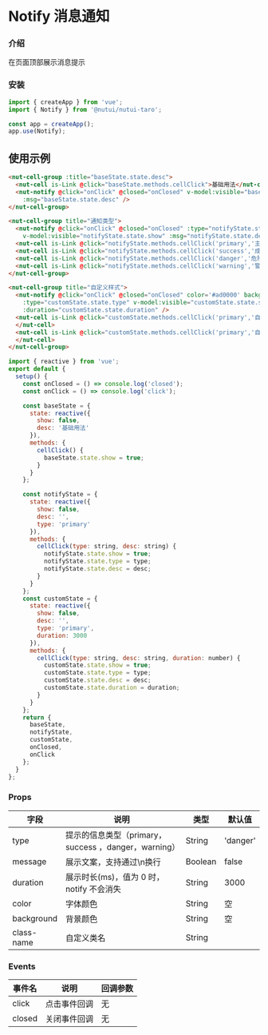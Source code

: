 #  Notify 消息通知

### 介绍
    
在页面顶部展示消息提示
    
### 安装
``` javascript
import { createApp } from 'vue';
import { Notify } from '@nutui/nutui-taro';

const app = createApp();
app.use(Notify);
```    
## 使用示例

``` html 
<nut-cell-group :title="baseState.state.desc">
  <nut-cell is-Link @click="baseState.methods.cellClick">基础用法</nut-cell>
  <nut-notify @click="onClick" @closed="onClosed" v-model:visible="baseState.state.show"
    :msg="baseState.state.desc" />
</nut-cell-group>

<nut-cell-group title="通知类型">
  <nut-notify @click="onClick" @closed="onClosed" :type="notifyState.state.type"
    v-model:visible="notifyState.state.show" :msg="notifyState.state.desc" />
  <nut-cell is-Link @click="notifyState.methods.cellClick('primary','主要通知')">主要通知</nut-cell>
  <nut-cell is-Link @click="notifyState.methods.cellClick('success','成功通知')">成功通知</nut-cell>
  <nut-cell is-Link @click="notifyState.methods.cellClick('danger','危险通知')">危险通知</nut-cell>
  <nut-cell is-Link @click="notifyState.methods.cellClick('warning','警告通知')">警告通知</nut-cell>
</nut-cell-group>

<nut-cell-group title="自定义样式">
  <nut-notify @click="onClick" @closed="onClosed" color='#ad0000' background='#ffe1e1'
    :type="customState.state.type" v-model:visible="customState.state.show" :msg="customState.state.desc"
    :duration="customState.state.duration" />
  <nut-cell is-Link @click="customState.methods.cellClick('primary','自定义背景色和字体颜色')"> 自定义背景色和字体颜色
  </nut-cell>
  <nut-cell is-Link @click="customState.methods.cellClick('primary','自定义时长5s',5000)"> 自定义时长5s
  </nut-cell>
</nut-cell-group>
```
``` javascript
import { reactive } from 'vue';
export default {
  setup() {
    const onClosed = () => console.log('closed');
    const onClick = () => console.log('click');

    const baseState = {
      state: reactive({
        show: false,
        desc: '基础用法'
      }),
      methods: {
        cellClick() {
          baseState.state.show = true;
        }
      }
    };

    const notifyState = {
      state: reactive({
        show: false,
        desc: '',
        type: 'primary'
      }),
      methods: {
        cellClick(type: string, desc: string) {
          notifyState.state.show = true;
          notifyState.state.type = type;
          notifyState.state.desc = desc;
        }
      }
    };
    const customState = {
      state: reactive({
        show: false,
        desc: '',
        type: 'primary',
        duration: 3000
      }),
      methods: {
        cellClick(type: string, desc: string, duration: number) {
          customState.state.show = true;
          customState.state.type = type;
          customState.state.desc = desc;
          customState.state.duration = duration;
        }
      }
    };
    return {
      baseState,
      notifyState,
      customState,
      onClosed,
      onClick
    };
  }
};
``` 


### Props
    
| 字段       | 说明                                                  | 类型    | 默认值   |
|------------|-------------------------------------------------------|---------|----------|
| type       | 提示的信息类型（primary，success  ，danger，warning） | String  | 'danger' |
| message    | 展示文案，支持通过\n换行                              | Boolean | false    |
| duration   | 展示时长(ms)，值为 0 时，notify 不会消失              | String  | 3000     |
| color      | 字体颜色                                              | String  | 空       |
| background | 背景颜色                                              | String  | 空       |
| class-name | 自定义类名                                            | String  |          |

### Events

| 事件名 | 说明         | 回调参数 |
|--------|--------------|----------|
| click  | 点击事件回调 | 无       |
| closed | 关闭事件回调 | 无       |
    